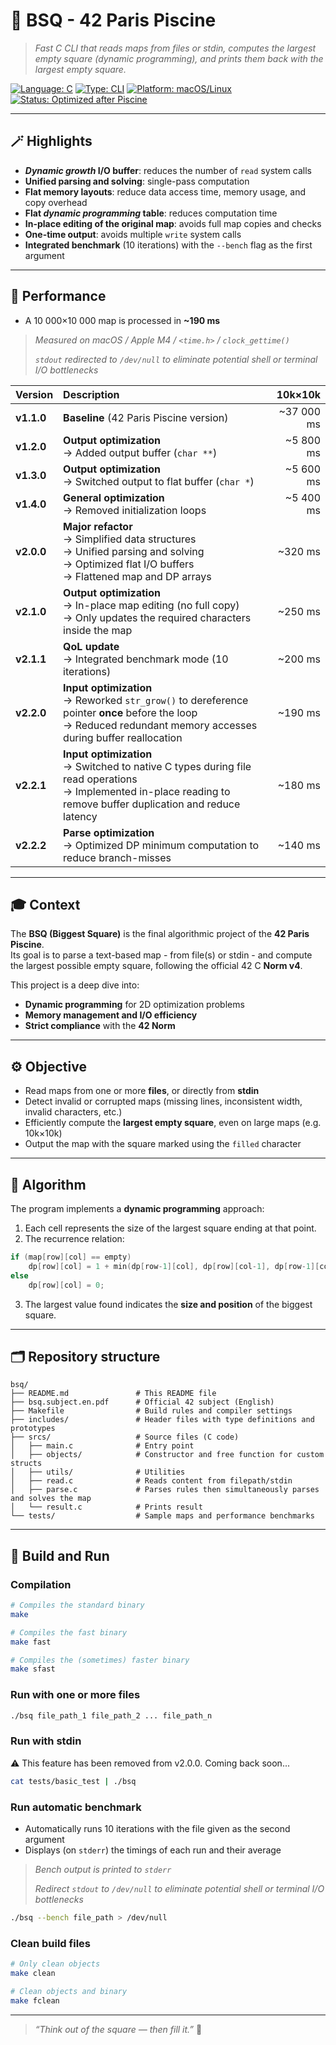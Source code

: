 # 🧩 **BSQ - 42 Paris Piscine**

> _Fast C CLI that reads maps from files or stdin, computes the largest empty square (dynamic programming), and prints them back with the largest empty square._

[![Language: C](https://img.shields.io/badge/language-C-lightgrey)](https://en.wikipedia.org/wiki/C_(programming_language))
[![Type: CLI](https://img.shields.io/badge/type-CLI-8b949e)]()
[![Platform: macOS/Linux](https://img.shields.io/badge/platform-macOS%20%26%20Linux-blue)](https://en.wikipedia.org/wiki/Unix-like)
[![Status: Optimized after Piscine](https://img.shields.io/badge/status-Optimized%20after%20Piscine-darkgreen)]()

---

## 🪄 Highlights

- **_Dynamic growth_ I/O buffer**: reduces the number of `read` system calls  
- **Unified parsing and solving**: single-pass computation  
- **Flat memory layouts**: reduce data access time, memory usage, and copy overhead  
- **Flat _dynamic programming_ table**: reduces computation time  
- **In-place editing of the original map**: avoids full map copies and checks  
- **One-time output**: avoids multiple `write` system calls  
- **Integrated benchmark** (10 iterations) with the `--bench` flag as the first argument

---

## 🚀 Performance
- A 10 000×10 000 map is processed in **~190 ms**

> _Measured on macOS / Apple M4 / `<time.h>` / `clock_gettime()`_
> 
> _`stdout` redirected to `/dev/null` to eliminate potential shell or terminal I/O bottlenecks_

| Version | Description | 10k×10k |
|:----------|:-------------|------------------------------:|
| **v1.1.0** | **Baseline** (42 Paris Piscine version) | ~37 000 ms |
| **v1.2.0** | **Output optimization**<br>→ Added output buffer (`char **`) | ~5 800 ms |
| **v1.3.0** | **Output optimization**<br>→ Switched output to flat buffer (`char *`) | ~5 600 ms |
| **v1.4.0** | **General optimization**<br>→ Removed initialization loops | ~5 400 ms |
| **v2.0.0** | **Major refactor**<br>→ Simplified data structures<br>→ Unified parsing and solving<br>→ Optimized flat I/O buffers<br>→ Flattened map and DP arrays | ~320 ms |
| **v2.1.0** | **Output optimization**<br>→ In-place map editing (no full copy)<br>→ Only updates the required characters inside the map | ~250 ms |
| **v2.1.1** | **QoL update**<br>→ Integrated benchmark mode (10 iterations) | ~200 ms |
| **v2.2.0** | **Input optimization**<br>→ Reworked `str_grow()` to dereference pointer **once** before the loop<br>→ Reduced redundant memory accesses during buffer reallocation | ~190 ms |
| **v2.2.1** | **Input optimization**<br>→ Switched to native C types during file read operations<br>→ Implemented in-place reading to remove buffer duplication and reduce latency | ~180 ms |
| **v2.2.2** | **Parse optimization**<br>→ Optimized DP minimum computation to reduce branch-misses | ~140 ms |

---

## 🎓 **Context**

The **BSQ (Biggest Square)** is the final algorithmic project of the **42 Paris Piscine**.  
Its goal is to parse a text-based map - from file(s) or stdin - and compute the largest possible empty square, following the official 42 C **Norm v4**.

This project is a deep dive into:
- **Dynamic programming** for 2D optimization problems  
- **Memory management and I/O efficiency**  
- **Strict compliance** with the **42 Norm**

---

## ⚙️ **Objective**

- Read maps from one or more **files**, or directly from **stdin**  
- Detect invalid or corrupted maps (missing lines, inconsistent width, invalid characters, etc.)  
- Efficiently compute the **largest empty square**, even on large maps (e.g. 10k×10k)  
- Output the map with the square marked using the `filled` character

---

## 🧩 **Algorithm**

The program implements a **dynamic programming** approach:
1. Each cell represents the size of the largest square ending at that point.  
2. The recurrence relation:
```c
if (map[row][col] == empty)
	dp[row][col] = 1 + min(dp[row-1][col], dp[row][col-1], dp[row-1][col-1]);
else
	dp[row][col] = 0;
```
3. The largest value found indicates the **size and position** of the biggest square.

---

## 🗂️ **Repository structure**

```
bsq/
├── README.md				# This README file
├── bsq.subject.en.pdf		# Official 42 subject (English)
├── Makefile				# Build rules and compiler settings
├── includes/				# Header files with type definitions and prototypes
├── srcs/					# Source files (C code)
│   ├── main.c				# Entry point
│   ├── objects/			# Constructor and free function for custom structs
│   ├── utils/				# Utilities
│   ├── read.c				# Reads content from filepath/stdin
│   ├── parse.c				# Parses rules then simultaneously parses and solves the map
│   └── result.c			# Prints result
└── tests/					# Sample maps and performance benchmarks
```

---

## 🧰 **Build and Run**

### Compilation
```bash
# Compiles the standard binary
make

# Compiles the fast binary
make fast

# Compiles the (sometimes) faster binary
make sfast
```

### Run with one or more files
```bash
./bsq file_path_1 file_path_2 ... file_path_n
```

### Run with stdin
⚠️ This feature has been removed from v2.0.0.
Coming back soon...
```bash
cat tests/basic_test | ./bsq
```

### Run automatic benchmark
- Automatically runs 10 iterations with the file given as the second argument
- Displays (on `stderr`) the timings of each run and their average
> _Bench output is printed to `stderr`_
> 
> _Redirect `stdout` to `/dev/null` to eliminate potential shell or terminal I/O bottlenecks_
```bash
./bsq --bench file_path > /dev/null
```

### Clean build files
```bash
# Only clean objects
make clean

# Clean objects and binary
make fclean
```

---

> _“Think out of the square — then fill it.”_ 🧠
